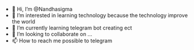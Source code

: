 - 👋 Hi, I’m @Nandhasigma
- 👀 I’m interested in learning technology because the technology improve the world
- 🌱 I’m currently learning telegram bot creating ect
- 💞️ I’m looking to collaborate on ...
- 📫 How to reach me possible to telegram

<!---
Nandhasigma/Nandhasigma is a ✨ special ✨ repository because its `README.md` (this file) appears on your GitHub profile.
You can click the Preview link to take a look at your changes.
--->
